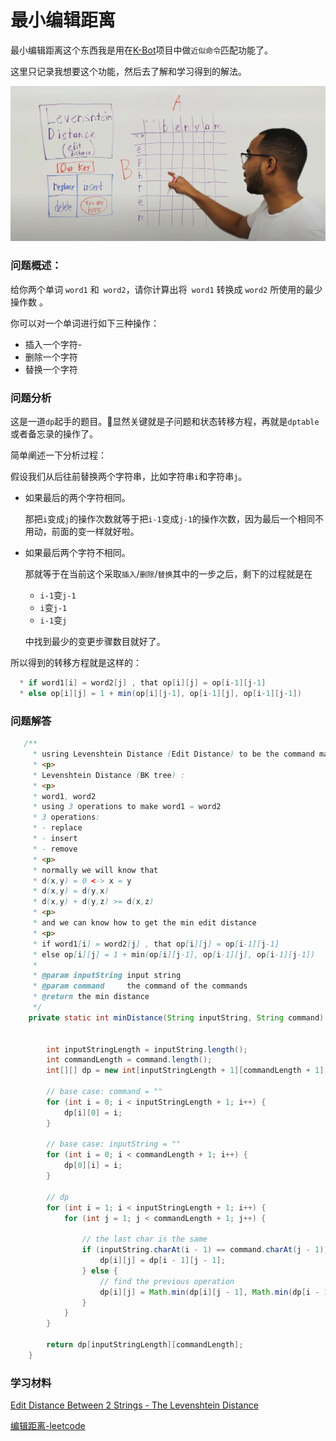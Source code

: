 # 最小编辑距离

最小编辑距离这个东西我是用在[K-Bot](https://github.com/Koooooo-7/K-Bot/blob/c883d75c692432e81596e6017de9cb09c3c32485/src/main/java/com/koy/kbot/plugins/help/CommandMatcher.java#L89)项目中做`近似命令`匹配功能了。

这里只记录我想要这个功能，然后去了解和学习得到的解法。

![image-20201225225859797](../_media/20201225-01.png)

### 问题概述：

给你两个单词 `word1` 和` word2`，请你计算出将` word1` 转换成 `word2` 所使用的最少操作数 。

你可以对一个单词进行如下三种操作：

- 插入一个字符-
- 删除一个字符
- 替换一个字符



### 问题分析

这是一道`dp`起手的题目。:dog:显然关键就是子问题和状态转移方程，再就是`dptable`或者备忘录的操作了。

简单阐述一下分析过程：

假设我们从后往前替换两个字符串，比如字符串`i`和字符串`j`。

- 如果最后的两个字符相同。

  那把`i`变成`j`的操作次数就等于把`i-1`变成`j-1`的操作次数，因为最后一个相同不用动，前面的变一样就好啦。

- 如果最后两个字符不相同。

  那就等于在当前这个采取`插入`/`删除`/`替换`其中的一步之后，剩下的过程就是在

  - `i-1`变`j-1`
  - `i`变`j-1`
  - `i-1`变`j`

  中找到最少的变更步骤数目就好了。

所以得到的转移方程就是这样的：

```java
  * if word1[i] = word2[j] , that op[i][j] = op[i-1][j-1]
  * else op[i][j] = 1 + min(op[i][j-1], op[i-1][j], op[i-1][j-1])
```



### 问题解答



```java
   /**
     * usring Levenshtein Distance (Edit Distance) to be the command match score.
     * <p>
     * Levenshtein Distance (BK tree) :
     * <p>
     * word1, word2
     * using 3 operations to make word1 = word2
     * 3 operations:
     * - replace
     * - insert
     * - remove
     * <p>
     * normally we will know that
     * d(x,y) = 0 <-> x = y
     * d(x,y) = d(y,x)
     * d(x,y) + d(y,z) >= d(x,z)
     * <p>
     * and we can know how to get the min edit distance
     * <p>
     * if word1[i] = word2[j] , that op[i][j] = op[i-1][j-1]
     * else op[i][j] = 1 + min(op[i][j-1], op[i-1][j], op[i-1][j-1])
     *
     * @param inputString input string
     * @param command     the command of the commands
     * @return the min distance
     */
    private static int minDistance(String inputString, String command) {


        int inputStringLength = inputString.length();
        int commandLength = command.length();
        int[][] dp = new int[inputStringLength + 1][commandLength + 1];

        // base case: command = ""
        for (int i = 0; i < inputStringLength + 1; i++) {
            dp[i][0] = i;
        }

        // base case: inputString = ""
        for (int i = 0; i < commandLength + 1; i++) {
            dp[0][i] = i;
        }

        // dp
        for (int i = 1; i < inputStringLength + 1; i++) {
            for (int j = 1; j < commandLength + 1; j++) {

                // the last char is the same
                if (inputString.charAt(i - 1) == command.charAt(j - 1)) {
                    dp[i][j] = dp[i - 1][j - 1];
                } else {
                    // find the previous operation
                    dp[i][j] = Math.min(dp[i][j - 1], Math.min(dp[i - 1][j], dp[i - 1][j - 1])) + 1;
                }
            }
        }

        return dp[inputStringLength][commandLength];
    }
```



### 学习材料

[Edit Distance Between 2 Strings - The Levenshtein Distance](https://www.youtube.com/watch?v=MiqoA-yF-0M)

[编辑距离-leetcode](https://www.bilibili.com/video/BV1ea4y147FK?from=search&seid=2081852631800668781)